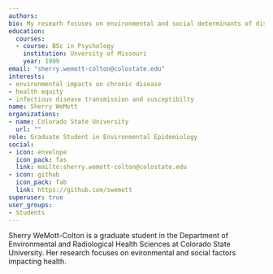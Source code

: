 ```yaml
---
authors:
bio: My researh focuses on environmental and social determinants of disease processes and outcomes. For my thesis project I'll be sampling and analyzing nasal viromes of young adult Colorado e-cigarette users compared to non-users. 
education: 
  courses:
  - course: BSc in Psychology
    institution: Unversity of Missouri
    year: 1999
email: "sherry.wemott-colton@colostate.edu"
interests:
- environmental impacts on chronic disease
- health equity
- infectious disease transmission and susceptibilty
name: Sherry WeMott
organizations:
- name: Colorado State University
  url: ""
role: Graduate Student in Environmental Epidemiology
social:
- icon: envelope
  icon_pack: fas
  link: mailto:sherry.wemott-colton@colostate.edu
- icon: github
  icon_pack: fab
  link: https://github.com/swemott
superuser: true
user_groups:
- Students
---
```


Sherry WeMott-Colton is a graduate student in the Department of Environmental and Radiological Health Sciences at Colorado 
State University. Her research focuses on evironmental and social factors impacting health.